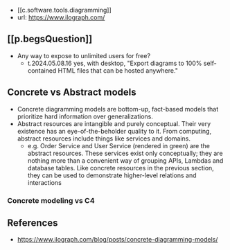 
- [[c.software.tools.diagramming]]
- url: https://www.ilograph.com/

## [[p.begsQuestion]]

- Any way to expose to unlimited users for free?
  - t.2024.05.08.16 yes, with desktop, "Export diagrams to 100% self-contained HTML files that can be hosted anywhere."

## Concrete vs Abstract models

- Concrete diagramming models are bottom-up, fact-based models that prioritize hard information over generalizations.
- Abstract resources are intangible and purely conceptual. Their very existence has an eye-of-the-beholder quality to it. From computing, abstract resources include things like services and domains. 
  - e.g. Order Service and User Service (rendered in green) are the abstract resources. These services exist only conceptually; they are nothing more than a convenient way of grouping APIs, Lambdas and database tables. Like concrete resources in the previous section, they can be used to demonstrate higher-level relations and interactions

### Concrete modeling vs C4



## References

- https://www.ilograph.com/blog/posts/concrete-diagramming-models/